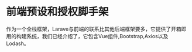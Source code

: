 # 前端预设和授权脚手架

作为一个全栈框架，Larave与前端的联系比其他后端框架要多，它提供了开箱即用的构建系统，我们已经介绍了，它包含Vue组件,Bootstrap,Axios以及Lodash。



